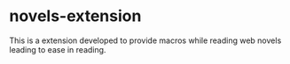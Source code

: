 # novels-extension
This is a extension developed to provide macros while reading web novels leading to ease in reading.
